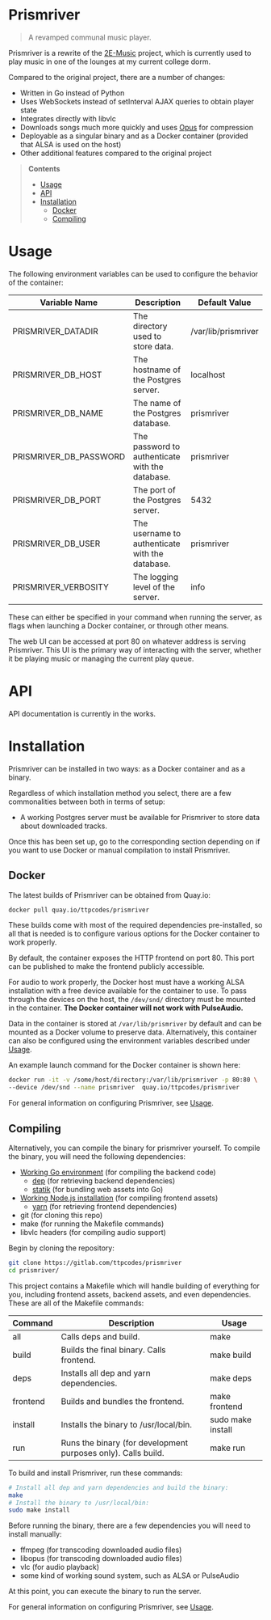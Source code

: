 # Prismriver
> A revamped communal music player.

Prismriver is a rewrite of the [2E-Music](https://github.com/next2e/2E-Music) 
project, which is  currently used to play music in one of the lounges at my 
current college dorm.

Compared to the original project, there are a number of changes:
- Written in Go instead of Python
- Uses WebSockets instead of setInterval AJAX queries to obtain player state
- Integrates directly with libvlc
- Downloads songs much more quickly and uses 
[Opus](https://en.wikipedia.org/wiki/Opus_(audio_format)) for compression
- Deployable as a singular binary and as a Docker container (provided that 
ALSA is used on the host)
- Other additional features compared to the original project

> **Contents**
> - [Usage](#usage)
> - [API](#api)
> - [Installation](#installation)
>     - [Docker](#docker)
>     - [Compiling](#compiling)


# Usage
The following environment variables can be used to configure the behavior of 
the container:

| Variable Name | Description | Default Value |
| --- | --- | --- |
| PRISMRIVER_DATADIR | The directory used to store data. | /var/lib/prismriver|
| PRISMRIVER_DB_HOST | The hostname of the Postgres server. | localhost |
| PRISMRIVER_DB_NAME | The name of the Postgres database. | prismriver |
| PRISMRIVER_DB_PASSWORD | The password to authenticate with the database. | prismriver |
| PRISMRIVER_DB_PORT | The port of the Postgres server. | 5432 |
| PRISMRIVER_DB_USER | The username to authenticate with the database. | prismriver
| PRISMRIVER_VERBOSITY | The logging level of the server. | info |
These can either be specified in your command when running the server, as flags
when launching a Docker container, or through other means.

The web UI can be accessed at port 80 on whatever address is serving 
Prismriver. This UI is the primary way of interacting with the server, whether
it be playing music or managing the current play queue.

# API
API documentation is currently in the works.

# Installation
Prismriver can be installed in two ways: as a Docker container and as a binary.

Regardless of which installation method you select, there are a few 
commonalities between both in terms of setup:
- A working Postgres server must be available for Prismriver to store data
about downloaded tracks.

Once this has been set up, go to the corresponding section depending on if you
want to use Docker or manual compilation to install Prismriver.
## Docker
The latest builds of Prismriver can be obtained from Quay.io:
```bash
docker pull quay.io/ttpcodes/prismriver
```
These builds come with most of the required dependencies pre-installed, so all
that is needed is to configure various options for the Docker container to work
properly.

By default, the container exposes the HTTP frontend on port 80. This port can
be published to make the frontend publicly accessible.

For audio to work properly, the Docker host must have a working ALSA
installation with a free device available for the container to use. To pass
through the devices on the host, the `/dev/snd/` directory must be mounted in
the container. **The Docker container will not work with PulseAudio.**

Data in the container is stored at `/var/lib/prismriver` by default and can be
mounted as a Docker volume to preserve data. Alternatively, this container can
also be configured using the environment variables described under 
[Usage](#usage).

An example launch command for the Docker container is shown here:
```bash
docker run -it -v /some/host/directory:/var/lib/prismriver -p 80:80 \
--device /dev/snd --name prismriver  quay.io/ttpcodes/prismriver
```

For general information on configuring Prismriver, see [Usage](#usage).
## Compiling
Alternatively, you can compile the binary for prismriver yourself. To compile
the binary, you will need the following dependencies:
- [Working Go environment](https://golang.org/) (for compiling the backend 
code)
    - [dep](https://github.com/golang/dep) (for retrieving backend 
    dependencies)
    - [statik](https://github.com/rakyll/statik) (for bundling web assets into 
    Go)
- [Working Node.js installation](https://nodejs.org/) (for compiling frontend 
assets)
    - [yarn](https://yarnpkg.com/) (for retrieving frontend dependencies)
- git (for cloning this repo)
- make (for running the Makefile commands)
- libvlc headers (for compiling audio support)

Begin by cloning the repository:
```bash
git clone https://gitlab.com/ttpcodes/prismriver
cd prismriver/
```
This project contains a Makefile which will handle building of everything for
you, including frontend assets, backend assets, and even dependencies. These
are all of the Makefile commands:

| Command | Description | Usage |
| --- | --- | --- |
| all | Calls deps and build. | make |
| build | Builds the final binary. Calls frontend. | make build |
| deps | Installs all dep and yarn dependencies. | make deps
| frontend | Builds and bundles the frontend. | make frontend
| install | Installs the binary to /usr/local/bin. | sudo make install
| run | Runs the binary (for development purposes only). Calls build. | make run |
To build and install Prismriver, run these commands:
```bash
# Install all dep and yarn dependencies and build the binary:
make
# Install the binary to /usr/local/bin:
sudo make install
```
Before running the binary, there are a few dependencies you will need to
install manually:
- ffmpeg (for transcoding downloaded audio files)
- libopus (for transcoding downloaded audio files)
- vlc (for audio playback)
- some kind of working sound system, such as ALSA or PulseAudio

At this point, you can execute the binary to run the server.

For general information on configuring Prismriver, see [Usage](#usage).